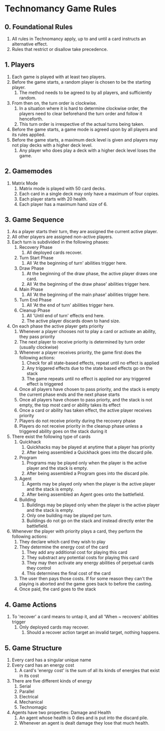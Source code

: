 # Technomancy Game Rules

## 0. Foundational Rules

1. All rules in Technomancy apply, up to and until a card instructs an alternative effect.
1. Rules that restrict or disallow take precedence.

## 1. Players

1. Each game is played with at least two players.
1. Before the game starts, a random player is chosen to be the starting player.
    1. The method needs to be agreed to by all players, and sufficiently random.
1. From then on, the turn order is clockwise.
    1. In a situation where it is hard to determine clockwise order, the
       players need to clear beforehand the turn order and follow it
       henceforth.
    1. This turn order is irrespective of the actual turns being taken.
1. Before the game starts, a game mode is agreed upon by all players and its
   rules applied.
1. Before the game starts, a maximum deck level is given and players may not
   play decks with a higher deck level.
    1. Any player who does play a deck with a higher deck level loses the game.

## 2. Gamemodes

1. Matrix Mode
    1. Matrix mode is played with 50 card decks.
    1. Each card in a single deck may only have a maximum of four copies.
    1. Each player starts with 20 health.
    1. Each player has a maximum hand size of 6.

## 3. Game Sequence

1. As a player starts their turn, they are assigned the current active player.
1. All other players are assigned non-active players.
1. Each turn is subdivided in the following phases:
    1. Recovery Phase
        1. All deployed cards recover.
    1. Turn Start Phase
        1. All 'At the beginning of turn' abilities trigger here.
    1. Draw Phase
        1. At the beginning of the draw phase, the active player draws one card.
        1. All 'At the beginning of the draw phase' abilities trigger here.
    1. Main Phase
        1. All 'At the beginning of the main phase' abilities trigger here.
    1. Turn End Phase
        1. All 'At the end of turn' abilities trigger here.
    1. Cleanup Phase
        1. All 'Until end of turn' effects end here.
        1. The active player discards down to hand size.
1. On each phase the active player gets priority
    1. Whenever a player chooses not to play a card or activate an ability, they pass priority
    1. The next player to receive priority is determined by turn order (usually clockwise)
    1. Whenever a player receives priority, the game first does the following actions:
        1. Check for all state-based effects, repeat until no effect is applied
        1. Any triggered effects due to the state based effects go on the stack
        1. The game repeats until no effect is applied nor any triggered effect is triggered
    1. Once all players have chosen to pass priority, and the stack is empty
       the current phase ends and the next phase starts
    1. Once all players have chosen to pass priorty, and the stack is not
       empty, the top most card or ability takes its effect
    1. Once a card or ability has taken effect, the active player receives priority
    1. Players do not receive priority during the recovery phase
    1. Players do not receive priority in the cleanup phase unless a triggered
       ability goes on the stack during it
1. There exist the following type of cards
    1. Quickhack
        1. Quickhacks may be played at anytime that a player has priority
        1. After being assembled a Quickhack goes into the discard pile.
    1. Program
        1. Programs may be played only when the player is the active player and the stack is empty.
        1. After being assembled a Program goes into the discard pile.
    1. Agent
        1. Agents may be played only when the player is the active player and the stack is empty.
        1. After being assembled an Agent goes onto the battlefield.
    1. Building
        1. Buildings may be played only when the player is the active player and the stack is empty.
        1. Only one building may be played per turn.
        1. Buildings do not go on the stack and instead directly enter the battlefield.
1. Whenever the player with priority plays a card, they perform the following actions:
    1. They declare which card they wish to play
    1. They determine the energy cost of the card
        1. They add any additional cost for playing this card
        1. They substract any potential costs for playing this card
        1. They may then activate any energy abilities of perpetual cards they control
        1. This determines the final cost of the card
    1. The user then pays those costs. If for some reason they can't the
       playing is aborted and the game goes back to before the casting.
    1. Once paid, the card goes to the stack

## 4. Game Actions

1. To 'recover' a card means to untap it, and all 'When ~ recovers' abilities trigger 
    1. Only deployed cards may recover.
        1. Should a recover action target an invalid target, nothing happens.

## 5. Game Structure

1. Every card has a singular unique name
1. Every card has an energy cost
    1. A card's 'energy cost' is the sum of all its kinds of energies that exist in its cost
1. There are five different kinds of energy
    1. Serial
    1. Parallel
    1. Electrical
    1. Mechanical 
    1. Technomagic
1. Agents have two properties: Damage and Health
    1. An agent whose health is 0 dies and is put into the discard pile.
    1. Whenever an agent is dealt damage they lose that much health.

